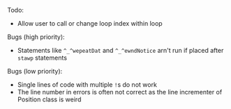 Todo:
* Allow user to call or change loop index within loop

Bugs (high priority):
* Statements like `^_^wepeatDat` and `^_^ewndNotice` arn't run if placed after `stawp` statements

Bugs (low priority):
* Single lines of code with multiple `!`s do not work
* The line number in errors is often not correct as the line incrementer of Position class is weird
